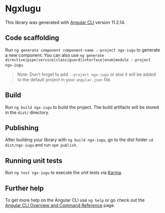 # NgxIugu

This library was generated with [Angular CLI](https://github.com/angular/angular-cli) version 11.2.14.

## Code scaffolding

Run `ng generate component component-name --project ngx-iugu` to generate a new component. You can also use `ng generate directive|pipe|service|class|guard|interface|enum|module --project ngx-iugu`.
> Note: Don't forget to add `--project ngx-iugu` or else it will be added to the default project in your `angular.json` file. 

## Build

Run `ng build ngx-iugu` to build the project. The build artifacts will be stored in the `dist/` directory.

## Publishing

After building your library with `ng build ngx-iugu`, go to the dist folder `cd dist/ngx-iugu` and run `npm publish`.

## Running unit tests

Run `ng test ngx-iugu` to execute the unit tests via [Karma](https://karma-runner.github.io).

## Further help

To get more help on the Angular CLI use `ng help` or go check out the [Angular CLI Overview and Command Reference](https://angular.io/cli) page.
